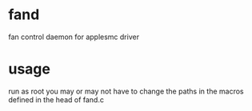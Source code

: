 # fand
fan control daemon for applesmc driver

# usage
run as root
you may or may not have to change the paths in the macros defined in the head of fand.c
